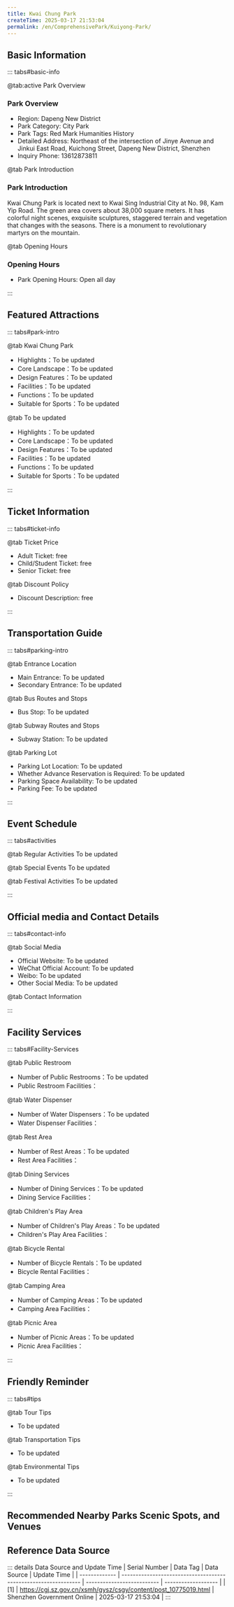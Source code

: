 ```yaml
---
title: Kwai Chung Park
createTime: 2025-03-17 21:53:04
permalink: /en/ComprehensivePark/Kuiyong-Park/
---
```



<script setup>
import ImageSwiper from '/.vuepress/theme/components/ImageSwiper.vue'
// 轮播图数据
const swiperItems = [
    {
                link: 'https://cgj.sz.gov.cn/img/4/4005/4005870/10775019.jpg',
                title: 'Kwai Chung Park',
                description: '',
                author: 'Shenzhen Government Online',
                date: '2025/03/17'
                },
  {
                link: 'https://cgj.sz.gov.cn/img/4/4005/4005870/10775019.jpg',
                title: 'Kwai Chung Park',
                description: '',
                author: 'Shenzhen Government Online',
                date: '2025/03/17'
                }
]
// 配置项
const swiperConfig = {
  height: 500,
  showInfo: true
}
</script>
<!-- 轮播图组件 -->
<ImageSwiper :items="swiperItems" :config="swiperConfig" />



## Basic Information

::: tabs#basic-info

@tab:active Park Overview
### Park Overview
- Region: Dapeng New District
- Park Category: City Park
- Park Tags: Red Mark Humanities History
- Detailed Address: Northeast of the intersection of Jinye Avenue and Jinkui East Road, Kuichong Street, Dapeng New District, Shenzhen
- Inquiry Phone: 13612873811

@tab Park Introduction
### Park Introduction
 Kwai Chung Park is located next to Kwai Sing Industrial City at No. 98, Kam Yip Road. The green area covers about 38,000 square meters. It has colorful night scenes, exquisite sculptures, staggered terrain and vegetation that changes with the seasons. There is a monument to revolutionary martyrs on the mountain.

@tab Opening Hours
### Opening Hours
- Park Opening Hours: Open all day

:::

## Featured Attractions

::: tabs#park-intro

@tab Kwai Chung Park
<ImageCard
image="https://cgj.sz.gov.cn/images/index20230710_1.png"
    title="Kwai Chung Park"
    description="Kwai Chung was the base of the Dongjiang Column, the headquarters and the starting point of its retreat to Shandong. In 2003, the Kwai Chung Office rebuilt the Revolutionary Martyrs Monument in Kwai Chung Park. The monument is about 9 meters high and has a square shape. The top of the monument is a soldier holding a steel gun. The front of the monument is inscribed with 'The Revolutionary Martyrs Will Live Forever'. The front of the monument is engraved with 'Monument'. The back of the monument is engraved with the names of 57 Kwai Chung revolutionary martyrs and 12 Sha Yu Chung battle martyrs during the War of Liberation."
    date=""
    author="Shenzhen Government Online"
/>


- Highlights：To be updated
- Core Landscape：To be updated
- Design Features：To be updated
- Facilities：To be updated
- Functions：To be updated
- Suitable for Sports：To be updated

@tab To be updated
<ImageCard
image="https://cgj.sz.gov.cn/images/index20230710_1.png"
    title="Kwai Chung Park"
    description="Kwai Chung was the base of the Dongjiang Column, the headquarters and the starting point of its retreat to Shandong. In 2003, the Kwai Chung Office rebuilt the Revolutionary Martyrs Monument in Kwai Chung Park. The monument is about 9 meters high and has a square shape. The top of the monument is a soldier holding a steel gun. The front of the monument is inscribed with 'The Revolutionary Martyrs Will Live Forever'. The front of the monument is engraved with 'Monument'. The back of the monument is engraved with the names of 57 Kwai Chung revolutionary martyrs and 12 Sha Yu Chung battle martyrs during the War of Liberation."
    date=""
    author="Shenzhen Government Online"
/>


- Highlights：To be updated
- Core Landscape：To be updated
- Design Features：To be updated
- Facilities：To be updated
- Functions：To be updated
- Suitable for Sports：To be updated

:::

## Ticket Information

::: tabs#ticket-info

@tab Ticket Price
- Adult Ticket: free
- Child/Student Ticket: free
- Senior Ticket: free

@tab Discount Policy
- Discount Description: free

:::

## Transportation Guide

::: tabs#parking-intro

@tab Entrance Location
- Main Entrance: To be updated
- Secondary Entrance: To be updated

@tab Bus Routes and Stops
- Bus Stop: To be updated

@tab Subway Routes and Stops
- Subway Station: To be updated

@tab Parking Lot
- Parking Lot Location: To be updated
- Whether Advance Reservation is Required: To be updated
- Parking Space Availability: To be updated
- Parking Fee: To be updated

:::

## Event Schedule

::: tabs#activities

@tab Regular Activities
To be updated

@tab Special Events
To be updated

@tab Festival Activities
To be updated

:::

## Official media and Contact Details

::: tabs#contact-info

@tab Social Media
- Official Website: To be updated
- WeChat Official Account: To be updated
- Weibo: To be updated
- Other Social Media: To be updated

@tab Contact Information

:::

## Facility Services

::: tabs#Facility-Services

@tab Public Restroom
- Number of Public Restrooms：To be updated
- Public Restroom Facilities：

@tab Water Dispenser
- Number of Water Dispensers：To be updated
- Water Dispenser Facilities：

@tab Rest Area
- Number of Rest Areas：To be updated
- Rest Area Facilities：

@tab Dining Services
- Number of Dining Services：To be updated
- Dining Service Facilities：

@tab Children's Play Area
- Number of Children's Play Areas：To be updated
- Children's Play Area Facilities：

@tab Bicycle Rental
- Number of Bicycle Rentals：To be updated
- Bicycle Rental Facilities：

@tab Camping Area
- Number of Camping Areas：To be updated
- Camping Area Facilities：

@tab Picnic Area
- Number of Picnic Areas：To be updated
- Picnic Area Facilities：

:::

## Friendly Reminder

::: tabs#tips

@tab Tour Tips
- To be updated

@tab Transportation Tips
- To be updated

@tab Environmental Tips
- To be updated

:::

## Recommended Nearby Parks Scenic Spots, and Venues

<CardGrid>
  <ImageCard
        image="https://cgj.sz.gov.cn/img/4/4005/4005871/10775020.jpg"
        title="Qianhai Guiwan Park"
        description="Qianhai Guiwan Park is located on the central axis of Qianhai Cooperation Zone. It is 1.9 kilometers long and covers a total area of about 45 hectares. The cent"
        href="/en/ComprehensivePark/Qianhai-Guiwan-Park/"
        author="Shenzhen Government Online"
        date="2025/01/02"
      />
      <ImageCard
        image="https://cgj.sz.gov.cn/img/4/4005/4005871/10775020.jpg"
        title="Qianhai Guiwan Park"
        description="Qianhai Guiwan Park is located on the central axis of Qianhai Cooperation Zone. It is 1.9 kilometers long and covers a total area of about 45 hectares. The cent"
        href="/en/ComprehensivePark/Qianhai-Guiwan-Park/"
        author="Shenzhen Government Online"
        date="2025/01/02"
      />
    </CardGrid>


## Reference Data Source

::: details Data Source and Update Time
| Serial Number | Data Tag                                                        | Data Source                | Update Time         |
| ------------- | --------------------------------------------------------------- | -------------------------- | ------------------- |
| [1]           | https://cgj.sz.gov.cn/xsmh/gysz/csgy/content/post_10775019.html | Shenzhen Government Online | 2025-03-17 21:53:04 |
:::

